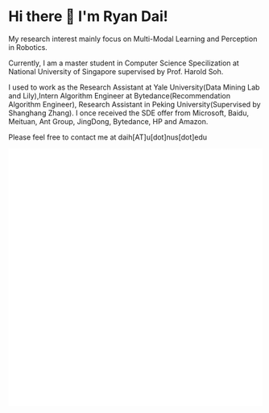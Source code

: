 #                                                   Hi there 👋 I'm Ryan Dai!

My research interest mainly focus on Multi-Modal Learning and Perception in Robotics.

Currently, I am a master student in Computer Science Specilization at National University of Singapore supervised by Prof. Harold Soh. 

I used to work as the Research Assistant at Yale University(Data Mining Lab and Lily),Intern Algorithm Engineer at Bytedance(Recommendation Algorithm Engineer), Research Assistant in Peking University(Supervised by Shanghang Zhang). I once received the SDE offer from Microsoft, Baidu, Meituan, Ant Group, JingDong, Bytedance, HP and Amazon. 

Please feel free to contact me at daih[AT]u[dot]nus[dot]edu
    
![Metrics](https://github.com/johncruyff14/johncruyff14/blob/main/github-metrics.svg)



